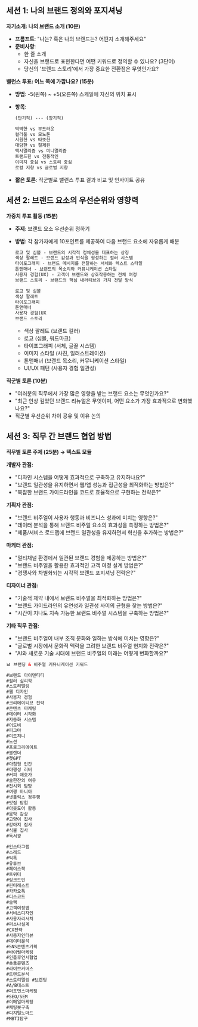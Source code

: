 

## 세션 1: 나의 브랜드 정의와 포지셔닝

**자기소개: 나의 브랜드 소개 (10분)**

- **프롬프트**: "나는? 혹은 나의 브랜드는? 어떤지 소개해주세요"
- **준비사항**:
    - 한 줄 소개
    - 자신을 브랜드로 표현한다면 어떤 키워드로 정의할 수 있나요? (3단어)
    - 당신의 '브랜드 스토리'에서 가장 중요한 전환점은 무엇인가요?

**밸런스 투표: 어느 쪽에 가깝나요? (15분)**

- **방법**: -5(왼쪽) ~ +5(오른쪽) 스케일에 자신의 위치 표시
    
- **항목**:
    
    ```html
    (단기적) --- (장기적)
    
    딱딱한 vs 부드러운
    컬러풀 vs 모노톤
    시원한 vs 따뜻한
    대담한 vs 절제된
    맥시멀리즘 vs 미니멀리즘
    트랜드한 vs 전통적인
    이미지 중심 vs 스토리 중심
    로컬 지향 vs 글로벌 지향
    ```
    
- **짧은 토론**: 직군별로 밸런스 투표 결과 비교 및 인사이트 공유
    

## 세션 2: 브랜드 요소의 우선순위와 영향력

**가중치 투표 활동 (15분)**

- **주제**: 브랜드 요소 우선순위 정하기
    
- **방법**: 각 참가자에게 10포인트를 제공하여 다음 브랜드 요소에 자유롭게 배분
    
    ```html
    로고 및 심볼 - 브랜드의 시각적 정체성을 대표하는 상징
    색상 팔레트 - 브랜드 감성과 인식을 형성하는 컬러 시스템
    타이포그래피 - 브랜드 메시지를 전달하는 서체와 텍스트 스타일
    톤앤매너 - 브랜드의 목소리와 커뮤니케이션 스타일
    사용자 경험(UX) - 고객이 브랜드와 상호작용하는 전체 여정
    브랜드 스토리 - 브랜드의 핵심 내러티브와 가치 전달 방식
    
    로고 및 심볼
    색상 팔레트
    타이포그래피
    톤앤매너
    사용자 경험(UX
    브랜드 스토리
    ```
    
    - 색상 팔레트 (브랜드 컬러)
    - 로고 (심볼, 워드마크)
    - 타이포그래피 (서체, 글꼴 시스템)
    - 이미지 스타일 (사진, 일러스트레이션)
    - 톤앤매너 (브랜드 목소리, 커뮤니케이션 스타일)
    - UI/UX 패턴 (사용자 경험 일관성)

**직군별 토론 (10분)**

- "여러분의 직무에서 가장 많은 영향을 받는 브랜드 요소는 무엇인가요?"
- "최근 인상 깊었던 브랜드 리뉴얼은 무엇이며, 어떤 요소가 가장 효과적으로 변화했나요?"
- 직군별 우선순위 차이 공유 및 이유 논의

## 세션 3: 직무 간 브랜드 협업 방법

**직무별 토론 주제 (25분) → 텍스트 모듈**

**개발자 관점:**

- "디자인 시스템을 어떻게 효과적으로 구축하고 유지하나요?"
- "브랜드 일관성을 유지하면서 웹/앱 성능과 접근성을 최적화하는 방법은?"
- "복잡한 브랜드 가이드라인을 코드로 효율적으로 구현하는 전략은?"

**기획자 관점:**

- "브랜드 비주얼이 사용자 행동과 비즈니스 성과에 미치는 영향은?"
- "데이터 분석을 통해 브랜드 비주얼 요소의 효과성을 측정하는 방법은?"
- "제품/서비스 로드맵에 브랜드 일관성을 유지하면서 혁신을 추가하는 방법은?"

**마케터 관점:**

- "멀티채널 환경에서 일관된 브랜드 경험을 제공하는 방법은?"
- "브랜드 비주얼을 활용한 효과적인 고객 여정 설계 방법은?"
- "경쟁사와 차별화되는 시각적 브랜드 포지셔닝 전략은?"

**디자이너 관점:**

- "기술적 제약 내에서 브랜드 비주얼을 최적화하는 방법은?"
- "브랜드 가이드라인의 유연성과 일관성 사이의 균형을 찾는 방법은?"
- "시간이 지나도 지속 가능한 브랜드 비주얼 시스템을 구축하는 방법은?"

**기타 직무 관점:**

- "브랜드 비주얼이 내부 조직 문화와 일하는 방식에 미치는 영향은?"
- "글로벌 시장에서 문화적 맥락을 고려한 브랜드 비주얼 현지화 전략은?"
- "AI와 새로운 기술 시대에 브랜드 비주얼의 미래는 어떻게 변화할까요?"



```html
📊 브랜딩 & 비주얼 커뮤니케이션 키워드

#브랜드 아이덴티티
#컬러 심리학
#스토리텔링
#웹 디자인
#사용자 경험
#크리에이티브 전략
#콘텐츠 마케팅
#데이터 시각화
#자동화 시스템
#어도비
#피그마
#미드저니
#노션
#프로크리에이트
#블렌더
#챗GPT
#아침형 인간
#야행성 러버
#커피 애호가
#술한잔의 여유
#전시회 탐방
#여행 마니아
#넷플릭스 정주행
#맛집 탐험
#아웃도어 활동
#음악 감상
#고양이 집사
#강아지 집사
#식물 집사
#독서광
```

```html
#인스타그램
#스레드
#틱톡
#유튜브
#페이스북
#트위터
#링크드인
#핀터레스트
#카카오톡
#디스코드
#슬랙
#고객여정맵 
#서비스디자인 
#사용자리서치 
#퍼소나설계 
#CX전략 
#사용자인터뷰 
#데이터분석 
#SNS콘텐츠기획 
#바이럴마케팅 
#인플루언서협업 
#숏폼콘텐츠 
#라이브커머스 
#트렌드분석
#스토리텔링 #브랜딩 
#A/B테스트 
#퍼포먼스마케팅 
#SEO/SEM 
#이메일마케팅 
#채팅봇구축
#디지털노마드
#MBTI탐구
```